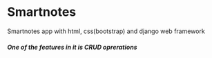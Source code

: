 # Smartnotes

Smartnotes app with html, css(bootstrap) and django web framework 
##### One of the features in it is CRUD oprerations

